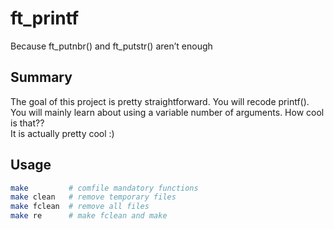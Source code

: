 # ft_printf
Because ft_putnbr() and ft_putstr() aren’t enough

## Summary
The goal of this project is pretty straightforward. You will recode printf().  
You will mainly learn about using a variable number of arguments. How cool is that??  
It is actually pretty cool :)

## Usage
```sh
make         # comfile mandatory functions
make clean   # remove temporary files
make fclean  # remove all files
make re      # make fclean and make
```
